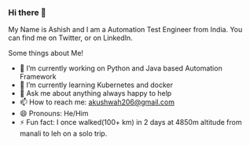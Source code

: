 ### Hi there 👋


My Name is Ashish and I am a Automation Test Engineer from India. You can find me on Twitter, or on LinkedIn.

Some things about Me!

- 🔭 I’m currently working on Python and Java based Automation Framework
- 🌱 I’m currently learning Kubernetes and docker
- 💬 Ask me about anything always happy to help
- 📫 How to reach me: akushwah206@gmail.com
- 😄 Pronouns: He/Him
- ⚡ Fun fact: I once walked(100+ km) in 2 days at 4850m altitude from manali to leh on a solo trip.

